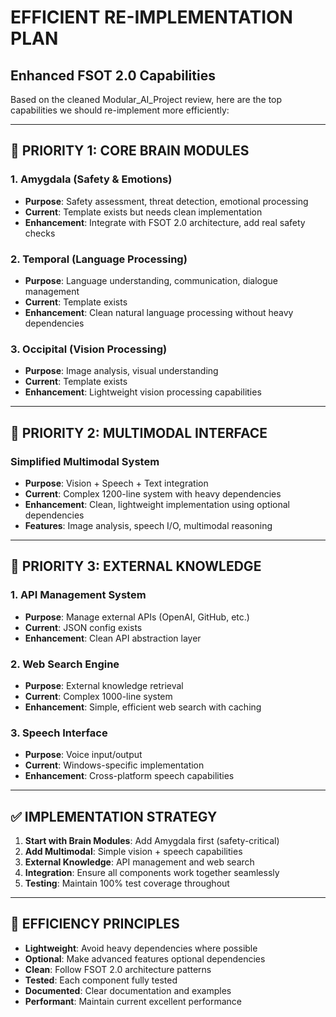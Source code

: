 # EFFICIENT RE-IMPLEMENTATION PLAN
## Enhanced FSOT 2.0 Capabilities

Based on the cleaned Modular_AI_Project review, here are the top capabilities we should re-implement more efficiently:

---

## 🎯 PRIORITY 1: CORE BRAIN MODULES

### 1. **Amygdala (Safety & Emotions)**
- **Purpose**: Safety assessment, threat detection, emotional processing
- **Current**: Template exists but needs clean implementation
- **Enhancement**: Integrate with FSOT 2.0 architecture, add real safety checks

### 2. **Temporal (Language Processing)**  
- **Purpose**: Language understanding, communication, dialogue management
- **Current**: Template exists
- **Enhancement**: Clean natural language processing without heavy dependencies

### 3. **Occipital (Vision Processing)**
- **Purpose**: Image analysis, visual understanding
- **Current**: Template exists
- **Enhancement**: Lightweight vision processing capabilities

---

## 🎯 PRIORITY 2: MULTIMODAL INTERFACE

### **Simplified Multimodal System**
- **Purpose**: Vision + Speech + Text integration
- **Current**: Complex 1200-line system with heavy dependencies
- **Enhancement**: Clean, lightweight implementation using optional dependencies
- **Features**: Image analysis, speech I/O, multimodal reasoning

---

## 🎯 PRIORITY 3: EXTERNAL KNOWLEDGE

### 1. **API Management System**
- **Purpose**: Manage external APIs (OpenAI, GitHub, etc.)
- **Current**: JSON config exists
- **Enhancement**: Clean API abstraction layer

### 2. **Web Search Engine**
- **Purpose**: External knowledge retrieval
- **Current**: Complex 1000-line system
- **Enhancement**: Simple, efficient web search with caching

### 3. **Speech Interface**
- **Purpose**: Voice input/output
- **Current**: Windows-specific implementation
- **Enhancement**: Cross-platform speech capabilities

---

## ✅ IMPLEMENTATION STRATEGY

1. **Start with Brain Modules**: Add Amygdala first (safety-critical)
2. **Add Multimodal**: Simple vision + speech capabilities  
3. **External Knowledge**: API management and web search
4. **Integration**: Ensure all components work together seamlessly
5. **Testing**: Maintain 100% test coverage throughout

---

## 🚀 EFFICIENCY PRINCIPLES

- **Lightweight**: Avoid heavy dependencies where possible
- **Optional**: Make advanced features optional dependencies
- **Clean**: Follow FSOT 2.0 architecture patterns
- **Tested**: Each component fully tested
- **Documented**: Clear documentation and examples
- **Performant**: Maintain current excellent performance

